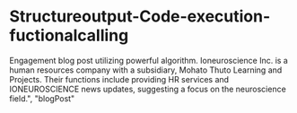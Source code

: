 # Structureoutput-Code-execution-fuctionalcalling
Engagement blog post utilizing powerful algorithm.  Ioneuroscience Inc. is a human resources company with a subsidiary, Mohato Thuto Learning and Projects.  Their functions include providing HR services and IONEUROSCIENCE news updates, suggesting a focus on the neuroscience field.",   "blogPost"
